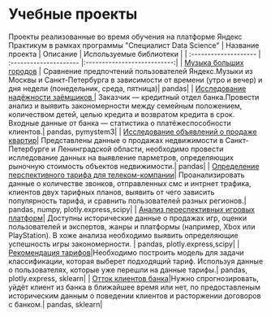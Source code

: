 # Учебные проекты
Проекты реализованные во время обучения на платформе Яндекс Практикум в рамках программы "Специалист Data Science"
| Название проекта             | Описание          | Используемые библиотеки             |
| :-------------------- | :--------------------- |:---------------------------:|
| [Музыка больших городов](https://github.com/sovkins/educational_projects/tree/main/big_cities_music) | Сравнение предпочтений пользователей Яндекс.Музыки из Москвы и Санкт-Петербурга в зависимости от времени (утро и вечер) и дня недели (понедельник, среда, пятница)| pandas|
| [Исследование надёжности заёмщиков ](https://github.com/sovkins/educational_projects/tree/main/borrower_reliability_research)| Заказчик — кредитный отдел банка.Провести анализ и выявить закономерности между семейным положением, количеством детей, целью кредита и возвратом кредита в срок. Входные данные от банка — статистика о платёжеспособности клиентов.| pandas, pymystem3|
| [Исследование объявлений о продаже квартир](https://github.com/sovkins/educational_projects/tree/main/analysis_of_%20the_cost_of_apartments)| Представлены данные о продажах недвижимости в Санкт-Петербурге и Ленинградской области, необходимо провести ислледование данных на выявление парметров, определяющих рыночную стоимость объектов недвижимости.| pandas|
| [Определение перспективного тарифа для телеком-компании](https://github.com/sovkins/educational_projects/tree/main/determination_of_the_perspective_tariff)| Проанализировать данные о количестве звонков, отправленных смс и интрнет трафика, клиентов двух тарифных планов, выявить от чего зависить популярность тарифа, и сравнить пользователей разных регионов.| pandas, numpy, plotly.express,scipy|
| [Анализ переспективных игровых платформ](https://github.com/sovkins/educational_projects/tree/main/research_of_gaming_platforms)| Доступны исторические данные о продажах игр, оценки пользователей и экспертов, жанры и платформы (например, Xbox или PlayStation). В хоже анализа необходимо выявить определяющие успешность игры закономерности. | pandas,  plotly.express,scipy|
| [Рекомендация тарифов](https://github.com/sovkins/educational_projects/tree/main/recommendation_of_tariffs)|Необходимо построить модель для задачи классификации, которая выберет подходящий тариф. Используя данные о пользователях, которые уже перешли на данные тарифы.| pandas,  plotly.express, sklearn|
| [Отток клиентов банка](https://github.com/sovkins/educational_projects/tree/main/recommendation_of_tariffs)|Нужно спрогнозировать, уйдёт клиент из банка в ближайшее время или нет, по предоставленым историческим данным о поведении клиентов и расторжении договоров с банком.| pandas, sklearn|
